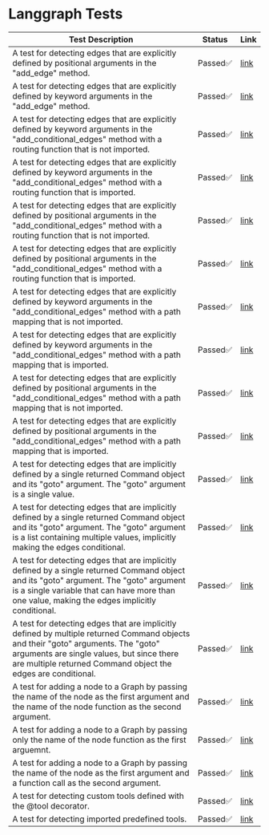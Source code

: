 # Langgraph Tests
| Test Description | Status | Link |
|------|--------|---------|
|     A test for detecting edges that are explicitly defined by positional arguments in the "add_edge" method.     | Passed✅ | [link](tests/unit_tests/langgraph/edges/test_explicit_edges.py#L6) |
|     A test for detecting edges that are explicitly defined by keyword arguments in the "add_edge" method.     | Passed✅ | [link](tests/unit_tests/langgraph/edges/test_explicit_edges.py#L49) |
|     A test for detecting edges that are explicitly defined by keyword arguments in the "add_conditional_edges" method with a routing function that is not imported.     | Passed✅ | [link](tests/unit_tests/langgraph/edges/test_explicit_edges.py#L91) |
|     A test for detecting edges that are explicitly defined by keyword arguments in the "add_conditional_edges" method with a routing function that is imported.     | Passed✅ | [link](tests/unit_tests/langgraph/edges/test_explicit_edges.py#L151) |
|     A test for detecting edges that are explicitly defined by positional arguments in the "add_conditional_edges" method with a routing function that is not imported.     | Passed✅ | [link](tests/unit_tests/langgraph/edges/test_explicit_edges.py#L219) |
|     A test for detecting edges that are explicitly defined by positional arguments in the "add_conditional_edges" method with a routing function that is imported.     | Passed✅ | [link](tests/unit_tests/langgraph/edges/test_explicit_edges.py#L279) |
|     A test for detecting edges that are explicitly defined by keyword arguments in the "add_conditional_edges" method with a path mapping that is not imported.     | Passed✅ | [link](tests/unit_tests/langgraph/edges/test_explicit_edges.py#L347) |
|     A test for detecting edges that are explicitly defined by keyword arguments in the "add_conditional_edges" method with a path mapping that is imported.     | Passed✅ | [link](tests/unit_tests/langgraph/edges/test_explicit_edges.py#L412) |
|     A test for detecting edges that are explicitly defined by positional arguments in the "add_conditional_edges" method with a path mapping that is not imported.     | Passed✅ | [link](tests/unit_tests/langgraph/edges/test_explicit_edges.py#L484) |
|     A test for detecting edges that are explicitly defined by positional arguments in the "add_conditional_edges" method with a path mapping that is imported.     | Passed✅ | [link](tests/unit_tests/langgraph/edges/test_explicit_edges.py#L549) |
|     A test for detecting edges that are implicitly defined by a single returned Command object and its "goto" argument. The "goto" argument is a single value.     | Passed✅ | [link](tests/unit_tests/langgraph/edges/test_implicit_edges.py#L6) |
|     A test for detecting edges that are implicitly defined by a single returned Command object and its "goto" argument.     The "goto" argument is a list containing multiple values, implicitly making the edges conditional.     | Passed✅ | [link](tests/unit_tests/langgraph/edges/test_implicit_edges.py#L51) |
|     A test for detecting edges that are implicitly defined by a single returned Command object and its "goto" argument.    The "goto" argument is a single variable that can have more than one value, making the edges implicitly conditional.     | Passed✅ | [link](tests/unit_tests/langgraph/edges/test_implicit_edges.py#L104) |
|     A test for detecting edges that are implicitly defined by multiple returned Command objects and their "goto" arguments.    The "goto" arguments are single values, but since there are multiple returned Command object the edges are conditional.     | Passed✅ | [link](tests/unit_tests/langgraph/edges/test_implicit_edges.py#L161) |
|     A test for adding a node to a Graph by passing the name of the node as the first argument and the name of the node function as the second argument.     | Passed✅ | [link](tests/unit_tests/langgraph/nodes/test_nodes.py#L6) |
|     A test for adding a node to a Graph by passing only the name of the node function as the first arguemnt.     | Passed✅ | [link](tests/unit_tests/langgraph/nodes/test_nodes.py#L42) |
|     A test for adding a node to a Graph by passing the name of the node as the first argument and a function call as the second argument.     | Passed✅ | [link](tests/unit_tests/langgraph/nodes/test_nodes.py#L79) |
|     A test for detecting custom tools defined with the @tool decorator.     | Passed✅ | [link](tests/unit_tests/langgraph/tools/test_tools.py#L7) |
|     A test for detecting imported predefined tools.     | Passed✅ | [link](tests/unit_tests/langgraph/tools/test_tools.py#L32) |
